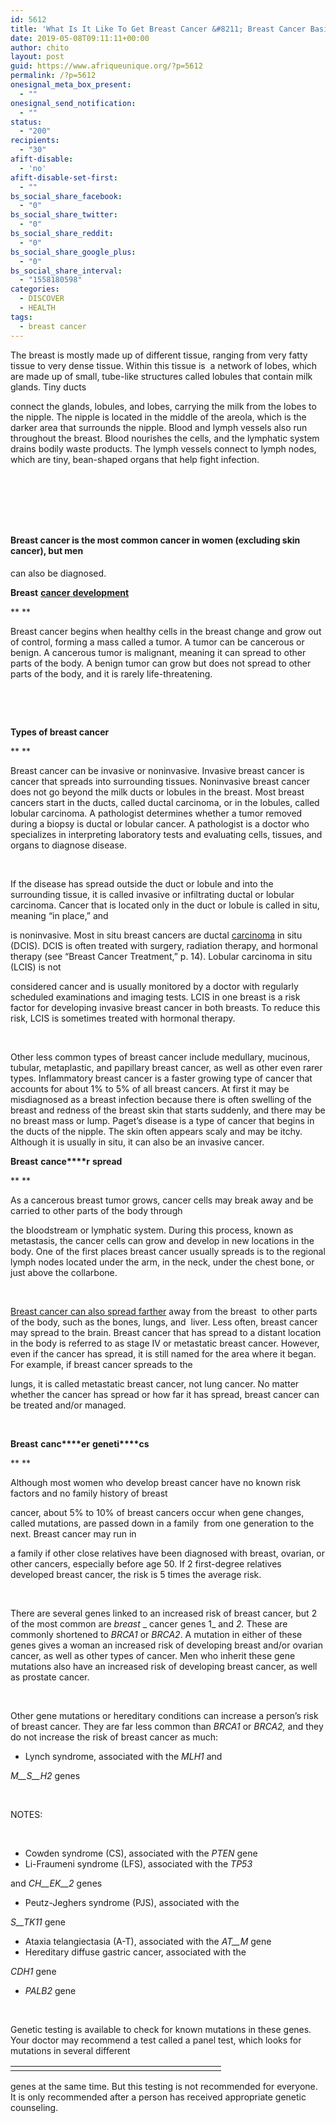 ```yaml
---
id: 5612
title: 'What Is It Like To Get Breast Cancer &#8211; Breast Cancer Basics'
date: 2019-05-08T09:11:11+00:00
author: chito
layout: post
guid: https://www.afriqueunique.org/?p=5612
permalink: /?p=5612
onesignal_meta_box_present:
  - ""
onesignal_send_notification:
  - ""
status:
  - "200"
recipients:
  - "30"
afift-disable:
  - 'no'
afift-disable-set-first:
  - ""
bs_social_share_facebook:
  - "0"
bs_social_share_twitter:
  - "0"
bs_social_share_reddit:
  - "0"
bs_social_share_google_plus:
  - "0"
bs_social_share_interval:
  - "1558180598"
categories:
  - DISCOVER
  - HEALTH
tags:
  - breast cancer
---
```

The breast is mostly made up of different tissue, ranging from very fatty tissue to very dense tissue. Within this tissue is  a network of lobes, which are made up of small, tube-like structures called lobules that contain milk glands. Tiny ducts

connect the glands, lobules, and lobes, carrying the milk from the lobes to the nipple. The nipple is located in the middle of the areola, which is the darker area that surrounds the nipple. Blood and lymph vessels also run throughout the breast. Blood nourishes the cells, and the lymphatic system drains bodily waste products. The lymph vessels connect to lymph nodes, which are tiny, bean-shaped organs that help fight infection.

&nbsp;

&nbsp;

&nbsp;

#### Breast cancer is the most common cancer in women (excluding skin cancer), but men

can also be diagnosed.

**B****r****east** <a href="https://www.afriqueunique.org/cancer-of-the-lung-explained-the-most-common-type-of-cancer-worldwide-excluding-non-melanoma-skin-cancer/" target="_blank" rel="noopener noreferrer"><strong>cance</strong><strong>r</strong> <strong>devel</strong><strong>o</strong><strong>pment</strong></a>

** **

Breast cancer begins when healthy cells in the breast change and grow out of control, forming a mass called a tumor. A tumor can be cancerous or benign. A cancerous tumor is malignant, meaning it can spread to other parts of the body. A benign tumor can grow but does not spread to other parts of the body, and it is rarely life-threatening.

&nbsp;

&nbsp;

**T****y****p****e****s of breast cancer**

** **

Breast cancer can be invasive or noninvasive. Invasive breast cancer is cancer that spreads into surrounding tissues. Noninvasive breast cancer does not go beyond the milk ducts or lobules in the breast. Most breast cancers start in the ducts, called ductal carcinoma, or in the lobules, called lobular carcinoma. A pathologist determines whether a tumor removed during a biopsy is ductal or lobular cancer. A pathologist is a doctor who specializes in interpreting laboratory tests and evaluating cells, tissues, and organs to diagnose disease.

&nbsp;

If the disease has spread outside the duct or lobule and into the surrounding tissue, it is called invasive or infiltrating ductal or lobular carcinoma. Cancer that is located only in the duct or lobule is called in situ, meaning “in place,” and

is noninvasive. Most in situ breast cancers are ductal [carcinoma](https://www.afriqueunique.org/carcinoma-type-of-cancer-explained/) in situ (DCIS). DCIS is often treated with surgery, radiation therapy, and hormonal therapy (see “Breast Cancer Treatment,” p. 14). Lobular carcinoma in situ (LCIS) is not

considered cancer and is usually monitored by a doctor with regularly scheduled examinations and imaging tests. LCIS in one breast is a risk factor for developing invasive breast cancer in both breasts. To reduce this risk, LCIS is sometimes treated with hormonal therapy.

&nbsp;

Other less common types of breast cancer include medullary, mucinous, tubular, metaplastic, and papillary breast cancer, as well as other even rarer types. Inflammatory breast cancer is a faster growing type of cancer that accounts for about 1% to 5% of all breast cancers. At first it may be misdiagnosed as a breast infection because there is often swelling of the breast and redness of the breast skin that starts suddenly, and there may be no breast mass or lump. Paget’s disease is a type of cancer that begins in the ducts of the nipple. The skin often appears scaly and may be itchy. Although it is usually in situ, it can also be an invasive cancer.

**B****r****east** **cance****r** **sp****r****ead**

** **

As a cancerous breast tumor grows, cancer cells may break away and be carried to other parts of the body through

the bloodstream or lymphatic system. During this process, known as metastasis, the cancer cells can grow and develop in new locations in the body. One of the first places breast cancer usually spreads is to the regional lymph nodes located under the arm, in the neck, under the chest bone, or just above the collarbone.

&nbsp;

[Breast cancer can also spread farther](https://www.afriqueunique.org/different-types-of-breast-cancer-tumors-and-how-to-deal-with-each-according-to-therapists/) away from the breast  to other parts of the body, such as the bones, lungs, and  liver. Less often, breast cancer may spread to the brain. Breast cancer that has spread to a distant location in the body is referred to as stage IV or metastatic breast cancer. However, even if the cancer has spread, it is still named for the area where it began. For example, if breast cancer spreads to the

lungs, it is called metastatic breast cancer, not lung cancer. No matter whether the cancer has spread or how far it has spread, breast cancer can be treated and/or managed.

&nbsp;

**B****reas****t** **c****a****nc****er** **ge****ne****ti****cs**

** **

Although most women who develop breast cancer have no known risk factors and no family history of breast

cancer, about 5% to 10% of breast cancers occur when gene changes, called mutations, are passed down in a family  from one generation to the next. Breast cancer may run in

a family if other close relatives have been diagnosed with breast, ovarian, or other cancers, especially before age 50. If 2 first-degree relatives developed breast cancer, the risk is 5 times the average risk.

&nbsp;

There are several genes linked to an increased risk of breast cancer, but 2 of the most common are _breast_ _ cancer genes 1_ and _2._ These are commonly shortened to _BRCA1_ or _BRCA2_. A mutation in either of these genes gives a woman an increased risk of developing breast and/or ovarian cancer, as well as other types of cancer. Men who inherit these gene mutations also have an increased risk of developing breast cancer, as well as prostate cancer.

&nbsp;

Other gene mutations or hereditary conditions can increase a person’s risk of breast cancer. They are far less common than _BRCA1_ or _BRCA2,_ and they do not increase the risk of breast cancer as much:

  * Lynch syndrome, associated with the _MLH1_ and

_M__S__H2_ genes

&nbsp;

NOTES:

&nbsp;

  * Cowden syndrome (CS), associated with the _PTEN_ gene
  * Li-Fraumeni syndrome (LFS), associated with the _TP53_

and _CH__EK__2_ genes

  * Peutz-Jeghers syndrome (PJS), associated with the

_S__TK11_ gene

  * Ataxia telangiectasia (A-T), associated with the _AT__M_ gene
  * Hereditary diffuse gastric cancer, associated with the

_CDH1_ gene

  * _PALB2_ gene

&nbsp;

Genetic testing is available to check for known mutations in these genes. Your doctor may recommend a test called a panel test, which looks for mutations in several different

<table>
  <tr>
    <td width="321">
    </td>
  </tr>
</table>

genes at the same time. But this testing is not recommended for everyone. It is only recommended after a person has received appropriate genetic counseling.
